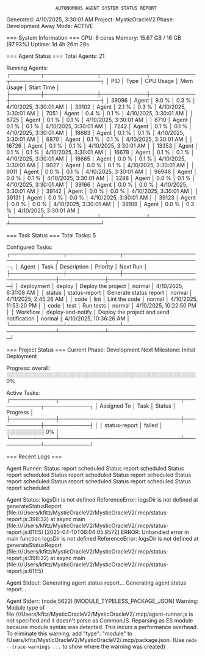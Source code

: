 
                                                                                
                      AUTONOMOUS AGENT SYSTEM STATUS REPORT                     
                                                                                

Generated: 4/10/2025, 3:30:01 AM
Project: MysticOracleV2
Phase: Development
Away Mode: ACTIVE

=== System Information ===
CPU: 8 cores
Memory: 15.67 GB / 16 GB (97.93%)
Uptime: 1d 4h 26m 28s

=== Agent Status ===
Total Agents: 21

Running Agents:
┌────────┬──────────────┬────────────┬────────────┬────────────────────────┐
│ PID     │ Type          │ CPU Usage  │ Mem Usage  │ Start Time              │
├────────┼──────────────┼────────────┼────────────┼────────────────────────┤
│ 39096   │ Agent        │ 9.0      % │ 0.3      % │ 4/10/2025, 3:30:01 AM  │
│ 39102   │ Agent        │ 2.1      % │ 0.3      % │ 4/10/2025, 3:30:01 AM  │
│ 7051    │ Agent        │ 0.4      % │ 0.1      % │ 4/10/2025, 3:30:01 AM  │
│ 8725    │ Agent        │ 0.1      % │ 0.1      % │ 4/10/2025, 3:30:01 AM  │
│ 8710    │ Agent        │ 0.1      % │ 0.1      % │ 4/10/2025, 3:30:01 AM  │
│ 7242    │ Agent        │ 0.1      % │ 0.1      % │ 4/10/2025, 3:30:01 AM  │
│ 18683   │ Agent        │ 0.1      % │ 0.1      % │ 4/10/2025, 3:30:01 AM  │
│ 6870    │ Agent        │ 0.1      % │ 0.1      % │ 4/10/2025, 3:30:01 AM  │
│ 16726   │ Agent        │ 0.1      % │ 0.1      % │ 4/10/2025, 3:30:01 AM  │
│ 13353   │ Agent        │ 0.1      % │ 0.1      % │ 4/10/2025, 3:30:01 AM  │
│ 16678   │ Agent        │ 0.1      % │ 0.1      % │ 4/10/2025, 3:30:01 AM  │
│ 18665   │ Agent        │ 0.0      % │ 0.1      % │ 4/10/2025, 3:30:01 AM  │
│ 9027    │ Agent        │ 0.0      % │ 0.1      % │ 4/10/2025, 3:30:01 AM  │
│ 9011    │ Agent        │ 0.0      % │ 0.1      % │ 4/10/2025, 3:30:01 AM  │
│ 96946   │ Agent        │ 0.0      % │ 0.1      % │ 4/10/2025, 3:30:01 AM  │
│ 3288    │ Agent        │ 0.0      % │ 0.1      % │ 4/10/2025, 3:30:01 AM  │
│ 39166   │ Agent        │ 0.0      % │ 0.0      % │ 4/10/2025, 3:30:01 AM  │
│ 39142   │ Agent        │ 0.0      % │ 0.0      % │ 4/10/2025, 3:30:01 AM  │
│ 39131   │ Agent        │ 0.0      % │ 0.0      % │ 4/10/2025, 3:30:01 AM  │
│ 39123   │ Agent        │ 0.0      % │ 0.0      % │ 4/10/2025, 3:30:01 AM  │
│ 39109   │ Agent        │ 0.0      % │ 0.3      % │ 4/10/2025, 3:30:01 AM  │
└────────┴──────────────┴────────────┴────────────┴────────────────────────┘

=== Task Status ===
Total Tasks: 5

Configured Tasks:
┌──────────────┬──────────────┬────────────────────────────────┬────────────┬────────────────────────┐
│ Agent         │ Task          │ Description                   │ Priority    │ Next Run               │
├──────────────┼──────────────┼────────────────────────────────┼────────────┼────────────────────────┤
│ deployment   │ deploy       │ Deploy the project               │ normal     │ 4/10/2025, 6:31:08 AM  │
│ status       │ status-report │ Generate status report           │ normal     │ 4/11/2025, 2:45:26 AM  │
│ code         │ lint         │ Lint the code                    │ normal     │ 4/10/2025, 11:53:20 PM │
│ code         │ test         │ Run tests                        │ normal     │ 4/10/2025, 10:22:50 PM │
│ Workflow     │ deploy-and-notify │ Deploy the project and send notification │ normal     │ 4/10/2025, 10:36:26 AM │
└──────────────┴──────────────┴────────────────────────────────┴────────────┴────────────────────────┘

=== Project Status ===
Current Phase: Development
Next Milestone: Initial Deployment

Progress:
overall: ░░░░░░░░░░░░░░░░░░░░░░░░░░░░░░░░░░░░░░░░░░░░░░░░░░ 0%

Active Tasks:
┌────────────┬────────────────────────────────┬────────────┬────────────┐
│ Assigned To  │ Task                          │ Status      │ Progress    │
├────────────┼────────────────────────────────┼────────────┼────────────┤
│            │ status-report                    │ failed     │ ░░░░░░░░░░ 0% │
└────────────┴────────────────────────────────┴────────────┴────────────┘

=== Recent Logs ===

Agent Runner:
Status report scheduled
Status report scheduled
Status report scheduled
                                                                                                                                                                                                                                                                                                                                                                                                                                     Status report scheduled
Status report scheduled
Status report scheduled
                                                                                                                                                                                                                                                                                                                                                                                                                                                                                                                                                                                                                                                                                                                                                                                                                                                                                                                                                                                                                                                                                                                                                                                                                                                                                                                                                                                                                                                                                                                                                                                                                                                                                                                                                                                                                                                                                                                                                                                                                                                                                                                                                                                                                                                                                                                                                                                                                                                                                                                                                                                                                                                                                                                                                                                                                                  Status report scheduled
Status report scheduled
Status report scheduled


Agent Status:
logsDir is not defined
ReferenceError: logsDir is not defined
    at generateStatusReport (file:///Users/kfitz/MysticOracleV2/MysticOracleV2/.mcp/status-report.js:398:32)
    at async main (file:///Users/kfitz/MysticOracleV2/MysticOracleV2/.mcp/status-report.js:611:5)
[2025-04-10T06:04:05.957Z] ERROR: Unhandled error in main function
logsDir is not defined
ReferenceError: logsDir is not defined
    at generateStatusReport (file:///Users/kfitz/MysticOracleV2/MysticOracleV2/.mcp/status-report.js:398:32)
    at async main (file:///Users/kfitz/MysticOracleV2/MysticOracleV2/.mcp/status-report.js:611:5)


Agent Stdout:
Generating agent status report...
Generating agent status report...


Agent Stderr:
(node:5622) [MODULE_TYPELESS_PACKAGE_JSON] Warning: Module type of file:///Users/kfitz/MysticOracleV2/MysticOracleV2/.mcp/agent-runner.js is not specified and it doesn't parse as CommonJS.
Reparsing as ES module because module syntax was detected. This incurs a performance overhead.
To eliminate this warning, add "type": "module" to /Users/kfitz/MysticOracleV2/MysticOracleV2/.mcp/package.json.
(Use `node --trace-warnings ...` to show where the warning was created)

